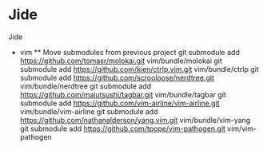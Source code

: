# Jide
Jide



* vim
** Move submodules from previous project
git submodule add https://github.com/tomasr/molokai.git vim/bundle/molokai
git submodule add https://github.com/kien/ctrlp.vim.git vim/bundle/ctrlp
git submodule add https://github.com/scrooloose/nerdtree.git vim/bundle/nerdtree
git submodule add https://github.com/majutsushi/tagbar.git vim/bundle/tagbar
git submodule add https://github.com/vim-airline/vim-airline.git vim/bundle/vim-airline
git submodule add https://github.com/nathanalderson/yang.vim.git vim/bundle/vim-yang
git submodule add https://github.com/tpope/vim-pathogen.git vim/vim-pathogen
